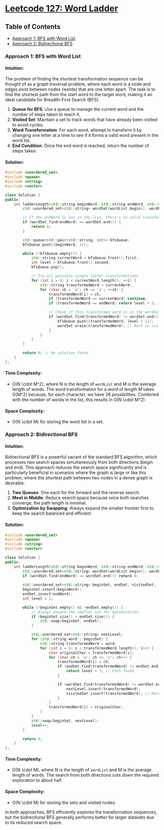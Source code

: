 # [Leetcode 127: Word Ladder](https://leetcode.com/problems/word-ladder/)

## Table of Contents
- [Approach 1: BFS with Word List](#approach-1-bfs-with-word-list)
- [Approach 2: Bidirectional BFS](#approach-2-bidirectional-bfs)

### Approach 1: BFS with Word List

#### Intuition:
The problem of finding the shortest transformation sequence can be thought of as a graph traversal problem, where each word is a node and edges exist between nodes (words) that are one letter apart. The task is to find the shortest path from the start word to the target word, making it an ideal candidate for Breadth-First Search (BFS).

1. **Queue for BFS**: Use a queue to manage the current word and the number of steps taken to reach it.
2. **Visited Set**: Maintain a set to track words that have already been visited to avoid cycles.
3. **Word Transformation**: For each word, attempt to transform it by changing one letter at a time to see if it forms a valid word present in the word list.
4. **End Condition**: Once the end word is reached, return the number of steps taken.

#### Solution:

```cpp
#include <unordered_set>
#include <queue>
#include <string>
#include <vector>

class Solution {
public:
    int ladderLength(std::string beginWord, std::string endWord, std::vector<std::string>& wordList) {
        std::unordered_set<std::string> wordSet(wordList.begin(), wordList.end());

        // If the endWord is not in the list, there's no valid transformation.
        if (wordSet.find(endWord) == wordSet.end()) {
            return 0;
        }

        std::queue<std::pair<std::string, int>> bfsQueue;
        bfsQueue.push({beginWord, 1});

        while (!bfsQueue.empty()) {
            std::string currentWord = bfsQueue.front().first;
            int level = bfsQueue.front().second;
            bfsQueue.pop();

            // Try all possible single letter transformations
            for (int i = 0; i < currentWord.length(); ++i) {
                std::string transformedWord = currentWord;
                for (char ch = 'a'; ch <= 'z'; ++ch) {
                    transformedWord[i] = ch;
                    if (transformedWord == currentWord) continue;
                    if (transformedWord == endWord) return level + 1; // End word found

                    // Check if this transformed word is in the wordSet
                    if (wordSet.find(transformedWord) != wordSet.end()) {
                        bfsQueue.push({transformedWord, level + 1});
                        wordSet.erase(transformedWord); // Mark as visited
                    }
                }
            }
        }

        return 0; // No solution found
    }
};
```

#### Time Complexity:
- O(N \cdot M^2), where N is the length of `wordList` and M is the average length of words. The word transformation for a word of length M takes O(M^2) because, for each character, we have 26 possibilities. Combined with the number of words in the list, this results in O(N \cdot M^2).

#### Space Complexity:
- O(N \cdot M) for storing the word list in a set.

### Approach 2: Bidirectional BFS

#### Intuition:
Bidirectional BFS is a powerful variant of the standard BFS algorithm, which processes two search spaces simultaneously from both directions (begin and end). This approach reduces the search space significantly and is particularly beneficial in scenarios where the graph is large or like this problem, where the shortest path between two nodes in a dense graph is desirable.

1. **Two Queues**: One each for the forward and the reverse search.
2. **Meet in Middle**: Reduce search space because once both searches converge, the path length is minimal.
3. **Optimization by Swapping**: Always expand the smaller frontier first to keep the search balanced and efficient.

#### Solution:

```cpp
#include <unordered_set>
#include <queue>
#include <string>
#include <vector>

class Solution {
public:
    int ladderLength(std::string beginWord, std::string endWord, std::vector<std::string>& wordList) {
        std::unordered_set<std::string> wordSet(wordList.begin(), wordList.end());
        if (wordSet.find(endWord) == wordSet.end()) return 0;
        
        std::unordered_set<std::string> beginSet, endSet, visitedSet;
        beginSet.insert(beginWord);
        endSet.insert(endWord);
        int level = 1;

        while (!beginSet.empty() && !endSet.empty()) {
            // Always expand the smaller set for optimization.
            if (beginSet.size() > endSet.size()) {
                std::swap(beginSet, endSet);
            }

            std::unordered_set<std::string> nextLevel;
            for (std::string word : beginSet) {
                std::string transformedWord = word;
                for (int i = 0; i < transformedWord.length(); i++) {
                    char originalChar = transformedWord[i];
                    for (char ch = 'a'; ch <= 'z'; ch++) {
                        transformedWord[i] = ch;
                        if (endSet.find(transformedWord) != endSet.end()) {
                            return level + 1; // Path found
                        }

                        if (wordSet.find(transformedWord) != wordSet.end() && visitedSet.find(transformedWord) == visitedSet.end()) {
                            nextLevel.insert(transformedWord);
                            visitedSet.insert(transformedWord); // Mark visited
                        }
                    }
                    transformedWord[i] = originalChar;
                }
            }
            std::swap(beginSet, nextLevel);
            level++;
        }

        return 0;
    }
};
```

#### Time Complexity:
- O(N \cdot M), where N is the length of `wordList` and M is the average length of words. The search from both directions cuts down the required exploration to about half.

#### Space Complexity:
- O(N \cdot M) for storing the sets and visited nodes. 

In both approaches, BFS efficiently explores the transformation sequences, but the bidirectional BFS generally performs better for larger datasets due to its reduced search space.

